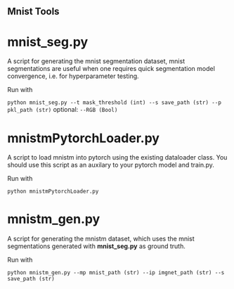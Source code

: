 ## Mnist Tools

# mnist_seg.py
A script for generating the mnist segmentation dataset, mnist segmentations are useful when one requires quick segmentation model convergence, i.e. for hyperparameter testing.

Run with

`python mnist_seg.py --t mask_threshold (int) --s save_path (str) --p pkl_path (str)` optional: `--RGB (Bool)`


# mnistmPytorchLoader.py
A script to load mnistm into pytorch using the existing dataloader class. You should use this script as an auxilary to your pytorch model and train.py.

Run with
```
python mnistmPytorchLoader.py
```

# mnistm_gen.py
A script for generating the mnistm dataset, which uses the mnist segmentations generated with **mnist_seg.py** as ground truth.

Run with
```
python mnistm_gen.py --mp mnist_path (str) --ip imgnet_path (str) --s save_path (str)
```

